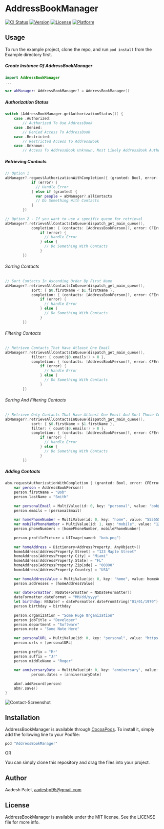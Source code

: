 # AddressBookManager

[![CI Status](http://img.shields.io/travis/aadesh/AddressBookManager.svg?style=flat)](https://travis-ci.org/aadesh/AddressBookManager)
[![Version](https://img.shields.io/cocoapods/v/AddressBookManager.svg?style=flat)](http://cocoapods.org/pods/AddressBookManager)
[![License](https://img.shields.io/cocoapods/l/AddressBookManager.svg?style=flat)](http://cocoapods.org/pods/AddressBookManager)
[![Platform](https://img.shields.io/cocoapods/p/AddressBookManager.svg?style=flat)](http://cocoapods.org/pods/AddressBookManager)

## Usage

To run the example project, clone the repo, and run `pod install` from the Example directory first.

##### Create Instance Of AddressBookManager
```swift
import AddressBookManager
...

var abManager: AddressBookManager? = AddressBookManager()
```

##### Authorization Status

```swift
switch (AddressBookManager.getAuthorizationStatus()) {
    case .Authorized:
        // Authorized To Use AddressBook
    case .Denied:
        // Denied Access To AddressBook
    case .Restricted:
        // Restricted Access To AddressBook
    case .Unknown:
        // Access To AddressBook Unknown, Most Likely AddressBook Authorization Has Not Been Requested Yet
```

##### Retrieving Contacts

```swift
// Option 1
abManager?.requestAuthorizationWithCompletion({ (granted: Bool, error: CFError?) -> Void in
            if (error) {
              // Handle Error 
            } else if (granted) {
              var people = abManager?.allContacts
              // Do Something With Contacts
            }
        })
        
// Option 2 - If you want to use a specific queue for retrieval
abManager?.retrieveAllContactsInQueue(dispatch_get_main_queue(),
            completion: { (contacts: [AddressBookPerson]?, error: CFError?) -> Void in
                if (error) {
                  // Handle Error
                } else {
                  // Do Something With Contacts
                }
        })
```

###### Sorting Contacts
```swift
// Sort Contacts In Ascending Order By First Name
abManager?.retrieveAllContactsInQueue(dispatch_get_main_queue(),
            sort: { $0.firstName < $1.firstName },
            completion: { (contacts: [AddressBookPerson]?, error: CFError?) -> Void in
                if (error) {
                  // Handle Error
                } else {
                  // Do Something With Contacts
                }
        })
```

###### Filtering Contacts
```swift
// Retrieve Contacts That Have Atleast One Email
abManager?.retrieveAllContactsInQueue(dispatch_get_main_queue(),
            filter: { count($0.emails!) > 0 },
            completion: { (contacts: [AddressBookPerson]?, error: CFError?) -> Void in
                if (error) {
                  // Handle Error
                } else {
                  // Do Something With Contacts
                }
        })
```

###### Sorting And Filtering Contacts
```swift
// Retrieve Only Contacts That Have Atleast One Email And Sort Those Contacts In Ascending Order By First Name
abManager?.retrieveAllContactsInQueue(dispatch_get_main_queue(),
            sort: { $0.firstName < $1.firstName },
            filter: { count($0.emails!) > 0 },
            completion: { (contacts: [AddressBookPerson]?, error: CFError?) -> Void in
                if (error) {
                  // Handle Error
                } else {
                  // Do Something With Contacts
                }
        })
```

##### Adding Contacts
```swift
abm.requestAuthorizationWithCompletion { (granted: Bool, error: CFError?) -> Void in
    var person = AddressBookPerson()
    person.firstName = "Bob"
    person.lastName = "Smith"
            
    var personalEmail = MultiValue(id: 0, key: "personal", value: "bob@mail.com")
    person.emails = [personalEmail]
            
    var homePhoneNumber = MultiValue(id: 0, key: "home", value: "5555555555")
    var mobilePhoneNumber = MultiValue(id: 1, key: "mobile", value: "1234567890")
    person.phoneNumbers = [homePhoneNumber, mobilePhoneNumber]
            
    person.profilePicture = UIImage(named: "bob.png")
            
    var homeAddress = Dictionary<AddressProperty, AnyObject>()
    homeAddress[AddressProperty.Street] = "123 Maple Street"
    homeAddress[AddressProperty.City] = "Miami"
    homeAddress[AddressProperty.State] = "FL"
    homeAddress[AddressProperty.ZipCode] = "00000"
    homeAddress[AddressProperty.Country] = "USA"
            
    var homeAddressValue = MultiValue(id: 0, key: "home", value: homeAddress)
    person.addresses = [homeAddressValue]
            
    var dateFormatter: NSDateFormatter = NSDateFormatter()
    dateFormatter.dateFormat = "MM/dd/yyyy"
    let birthday: NSDate? = dateFormatter.dateFromString("01/01/1970")
    person.birthday = birthday
            
    person.organization = "Some Huge Organization"
    person.jobTitle = "Developer"
    person.department = "Software"
    person.note = "Some Note Here"
            
    var personalURL = MultiValue(id: 0, key: "personal", value: "https://somewebsite")
    person.urls = [personalURL]
            
    person.prefix = "Mr"
    person.suffix = "Jr"
    person.middleName = "Roger"
            
    var anniversaryDate = MultiValue(id: 0, key: "anniversary", value: dateFormatter.dateFromString("02/02/2000"))
            person.dates = [anniversaryDate]
            
    abm?.addRecord(person)
    abm?.save()
}
```
![Contact-Screenshot](https://cloud.githubusercontent.com/assets/8670066/7900550/55c84ffe-072d-11e5-8b2e-3d3dadf9f6c5.png)

## Installation

AddressBookManager is available through [CocoaPods](http://cocoapods.org). To install
it, simply add the following line to your Podfile:

```ruby
pod "AddressBookManager"
```
OR

You can simply clone this repository and drag the files into your project.

## Author

Aadesh Patel, aadeshp95@gmail.com

## License

AddressBookManager is available under the MIT license. See the LICENSE file for more info.
